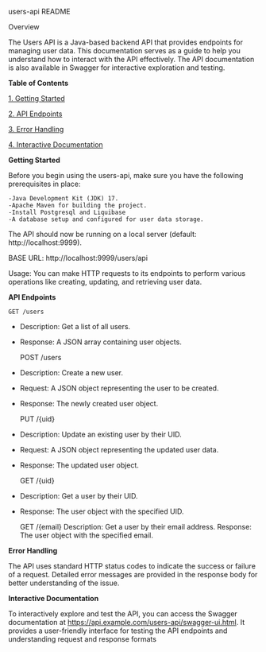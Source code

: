 users-api README

Overview

The Users API is a Java-based backend API that provides endpoints for managing user data. This documentation serves as a guide to help you understand how to interact with the API effectively. The API documentation is also available in Swagger for interactive exploration and testing.

**Table of Contents**

[1. Getting Started]()

[2. API Endpoints]()

[3. Error Handling]()

[4. Interactive Documentation]()



**Getting Started**

Before you begin using the users-api, make sure you have the following prerequisites in place:

    -Java Development Kit (JDK) 17.
    -Apache Maven for building the project.
    -Install Postgresql and Liquibase
    -A database setup and configured for user data storage.


    
The API should now be running on a local server (default: http://localhost:9999).

BASE URL: http://localhost:9999/users/api
    
Usage:
You can make HTTP requests to its endpoints to perform various operations like creating, updating, and retrieving user data.

**API Endpoints**

    GET /users
* Description: Get a list of all users.
* Response: A JSON array containing user objects.


    POST /users
* Description: Create a new user.
* Request: A JSON object representing the user to be created.
* Response: The newly created user object.


    PUT /{uid}
* Description: Update an existing user by their UID.
* Request: A JSON object representing the updated user data.
* Response: The updated user object.


    GET /{uid}
* Description: Get a user by their UID.
* Response: The user object with the specified UID.


    GET /{email}
Description: Get a user by their email address.
Response: The user object with the specified email.

**Error Handling**

The API uses standard HTTP status codes to indicate the success or failure of a request. Detailed error messages are provided in the response body for better understanding of the issue.

**Interactive Documentation**

To interactively explore and test the API, you can access the Swagger documentation at https://api.example.com/users-api/swagger-ui.html. It provides a user-friendly interface for testing the API endpoints and understanding request and response formats

